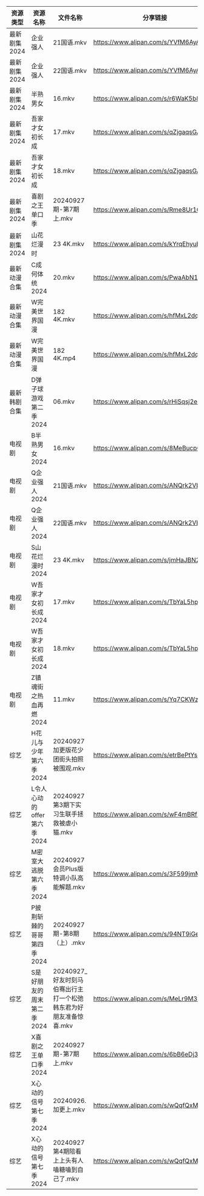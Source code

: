 | 资源类型     | 资源名称               | 文件名称                                    | 分享链接                                 | 更新时间                |
| -------- | ------------------ | --------------------------------------- | ------------------------------------ | ------------------- |
| 最新剧集2024 | 企业强人               | 21国语.mkv                                | https://www.alipan.com/s/YVfM6AyAtTB | 2024-09-27 14:11:12 |
| 最新剧集2024 | 企业强人               | 22国语.mkv                                | https://www.alipan.com/s/YVfM6AyAtTB | 2024-09-27 14:11:11 |
| 最新剧集2024 | 半熟男女               | 16.mkv                                  | https://www.alipan.com/s/r6WaK5b8See | 2024-09-27 14:11:14 |
| 最新剧集2024 | 吾家才女初长成            | 17.mkv                                  | https://www.alipan.com/s/qZjgaqsGA99 | 2024-09-27 14:11:17 |
| 最新剧集2024 | 吾家才女初长成            | 18.mkv                                  | https://www.alipan.com/s/qZjgaqsGA99 | 2024-09-27 14:11:17 |
| 最新剧集2024 | 喜剧之王单口季            | 20240927期-第7期上.mkv                      | https://www.alipan.com/s/Rme8Ur1G5o3 | 2024-09-27 14:11:36 |
| 最新剧集2024 | 山花烂漫时              | 23 4K.mkv                               | https://www.alipan.com/s/kYrqEhyubos | 2024-09-27 00:11:36 |
| 最新动漫合集   | C成何体统2024          | 20.mkv                                  | https://www.alipan.com/s/PwaAbN16cec | 2024-09-27 12:10:49 |
| 最新动漫合集   | W完美世界国漫            | 182 4K.mkv                              | https://www.alipan.com/s/hfMxL2dqhGu | 2024-09-27 00:11:03 |
| 最新动漫合集   | W完美世界国漫            | 182 4K.mp4                              | https://www.alipan.com/s/hfMxL2dqhGu | 2024-09-27 08:10:55 |
| 最新韩剧合集   | D弹子球游戏第二季2024      | 06.mkv                                  | https://www.alipan.com/s/rHiSqsj2emw | 2024-09-27 12:05:47 |
| 电视剧      | B半熟男女2024          | 16.mkv                                  | https://www.alipan.com/s/8MeBucp622T | 2024-09-27 14:05:12 |
| 电视剧      | Q企业强人2024          | 21国语.mkv                                | https://www.alipan.com/s/ANQrk2VbMA4 | 2024-09-27 14:06:51 |
| 电视剧      | Q企业强人2024          | 22国语.mkv                                | https://www.alipan.com/s/ANQrk2VbMA4 | 2024-09-27 14:06:50 |
| 电视剧      | S山花烂漫时2024         | 23 4K.mkv                               | https://www.alipan.com/s/jmHaJBN2VLu | 2024-09-27 00:07:19 |
| 电视剧      | W吾家才女初长成2024       | 17.mkv                                  | https://www.alipan.com/s/TbYaL5hpuJZ | 2024-09-27 14:07:42 |
| 电视剧      | W吾家才女初长成2024       | 18.mkv                                  | https://www.alipan.com/s/TbYaL5hpuJZ | 2024-09-27 14:07:41 |
| 电视剧      | Z镇魂街之热血再燃2024      | 11.mkv                                  | https://www.alipan.com/s/Yq7CKWzWVST | 2024-09-27 14:08:21 |
| 综艺       | H花儿与少年第六季2024      | 20240927加更版花少团街头拍照被围观.mkv               | https://www.alipan.com/s/etrBePtYsJ7 | 2024-09-27 14:08:47 |
| 综艺       | L令人心动的offer第六季2024 | 20240927第3期下实习生联手拯救被虐小猫.mkv             | https://www.alipan.com/s/wF4mBRf7vAS | 2024-09-27 14:08:57 |
| 综艺       | M密室大逃脱第六季2024      | 20240927会员Plus版特调小队高能解题.mkv             | https://www.alipan.com/s/3F599jmMJTn | 2024-09-27 14:09:05 |
| 综艺       | P披荆斩棘的哥哥第四季2024    | 20240927期-第8期（上）.mkv                    | https://www.alipan.com/s/94NT9iGe94e | 2024-09-27 14:09:24 |
| 综艺       | S是好朋友的周末第二季2024    | 20240927_好友时刻马伯骞出行主打一个松弛韩东君为好朋友准备惊喜.mkv | https://www.alipan.com/s/MeLr9M3vuvt | 2024-09-27 14:09:42 |
| 综艺       | X喜剧之王单口季2024       | 20240927期-第7期上.mkv                      | https://www.alipan.com/s/6bB6eDj37Y6 | 2024-09-27 14:10:11 |
| 综艺       | X心动的信号第七季2024      | 20240926.加更上.mkv                        | https://www.alipan.com/s/wQqfQxMS8Sx | 2024-09-27 14:10:18 |
| 综艺       | X心动的信号第七季2024      | 20240927第4期陪看上上头有人嗑糖嗑到自己了.mkv           | https://www.alipan.com/s/wQqfQxMS8Sx | 2024-09-27 14:10:18 |
